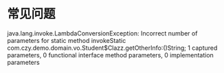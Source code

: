 # 常见问题

java.lang.invoke.LambdaConversionException: Incorrect number of parameters for static method invokeStatic com.czy.demo.domain.vo.Student$Clazz.getOtherInfo:()String; 1 captured parameters, 0 functional interface method parameters, 0 implementation parameters